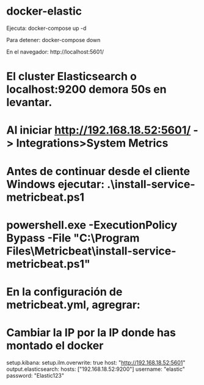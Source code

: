 # docker-elastic
Ejecuta: docker-compose up -d

Para detener: docker-compose down

En el navegador: http://localhost:5601/

# El cluster Elasticsearch o localhost:9200 demora 50s en levantar.
# Al iniciar http://192.168.18.52:5601/ -> Integrations>System Metrics

# Antes de continuar desde el cliente Windows ejecutar: .\install-service-metricbeat.ps1
# powershell.exe -ExecutionPolicy Bypass -File "C:\Program Files\Metricbeat\install-service-metricbeat.ps1"

# En la configuración de metricbeat.yml, agregrar:
# Cambiar la IP por la IP donde has montado el docker

setup.kibana:
   setup.ilm.overwrite: true
   host: "http://192.168.18.52:5601"
output.elasticsearch:
   hosts: ["192.168.18.52:9200"]
   username: "elastic"
   password: "Elastic123"
